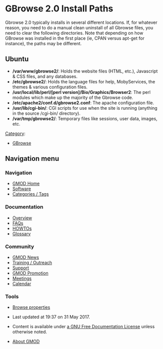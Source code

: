 



<span id="top"></span>




# <span dir="auto">GBrowse 2.0 Install Paths</span>









Gbrowse 2.0 typically installs in several different locations. If, for
whatever reason, you need to do a manual clean uninstall of all Gbrowse
files, you need to clear the following directories. Note that depending
on how GBrowse was installed in the first place (ie, CPAN versus apt-get
for instance), the paths may be different.

## <span id="Ubuntu" class="mw-headline">Ubuntu</span>

- **/var/www/gbrowse2/**: Holds the website files (HTML, etc.),
  Javascript & CSS files, and any databases.
- **/etc/gbrowse2/**: Holds the language files for help, MobyServices,
  the themes & various configuration files.
- **/usr/local/lib/perl/\[perl version\]/Bio/Graphics/Browser2**: The
  perl modules which make up the majority of the Gbrowse code.
- **/etc/apache2/conf.d/gbrowse2.conf**: The apache configuration file.
- **/usr/lib/cgi-bin/**: CGI scripts for use when the site is running
  (anything in the source /cgi-bin/ directory).
- **/var/tmp/gbrowse2/**: Temporary files like sessions, user data,
  images, etc.




[Category](Special%3ACategories "Special%3ACategories"):

- [GBrowse](Category%3AGBrowse "Category%3AGBrowse")






## Navigation menu






### 





### Navigation



- <span id="n-GMOD-Home">[GMOD Home](Main_Page)</span>
- <span id="n-Software">[Software](GMOD_Components)</span>
- <span id="n-Categories-.2F-Tags">[Categories /
  Tags](Categories)</span>




### Documentation



- <span id="n-Overview">[Overview](Overview)</span>
- <span id="n-FAQs">[FAQs](Category%3AFAQ)</span>
- <span id="n-HOWTOs">[HOWTOs](Category%3AHOWTO)</span>
- <span id="n-Glossary">[Glossary](Glossary)</span>




### Community



- <span id="n-GMOD-News">[GMOD News](GMOD_News)</span>
- <span id="n-Training-.2F-Outreach">[Training /
  Outreach](Training_and_Outreach)</span>
- <span id="n-Support">[Support](Support)</span>
- <span id="n-GMOD-Promotion">[GMOD Promotion](GMOD_Promotion)</span>
- <span id="n-Meetings">[Meetings](Meetings)</span>
- <span id="n-Calendar">[Calendar](Calendar)</span>




### Tools

- <span id="t-smwbrowselink"><a href="Special%3ABrowse/GBrowse_2.0_Install_Paths"
  rel="smw-browse">Browse properties</a></span>



- <span id="footer-info-lastmod">Last updated at 19:37 on 31 May
  2017.</span>
<!-- - <span id="footer-info-viewcount">28,970 page views.</span> -->
- <span id="footer-info-copyright">Content is available under
  <a href="http://www.gnu.org/licenses/fdl-1.3.html" class="external"
  rel="nofollow">a GNU Free Documentation License</a> unless otherwise
  noted.</span>

<!-- -->

- <span id="footer-places-about">[About
  GMOD](GMOD%3AAbout "GMOD%3AAbout")</span>

<!-- -->




